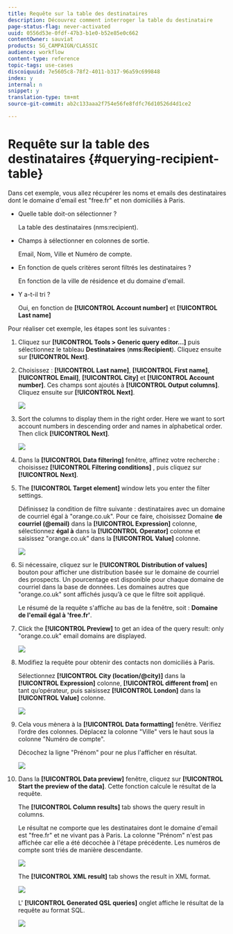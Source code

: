 ```yaml
---
title: Requête sur la table des destinataires
description: Découvrez comment interroger la table du destinataire
page-status-flag: never-activated
uuid: 0556d53e-0fdf-47b3-b1e0-b52e85e0c662
contentOwner: sauviat
products: SG_CAMPAIGN/CLASSIC
audience: workflow
content-type: reference
topic-tags: use-cases
discoiquuid: 7e5605c8-78f2-4011-b317-96a59c699848
index: y
internal: n
snippet: y
translation-type: tm+mt
source-git-commit: ab2c133aaa2f754e56fe8fdfc76d10526d4d1ce2

---
```



# Requête sur la table des destinataires {#querying-recipient-table}

Dans cet exemple, vous allez récupérer les noms et emails des destinataires dont le domaine d&#39;email est &quot;free.fr&quot; et non domiciliés à Paris.

* Quelle table doit-on sélectionner ?

   La table des destinataires (nms:recipient).

* Champs à sélectionner en colonnes de sortie.

   Email, Nom, Ville et Numéro de compte.

* En fonction de quels critères seront filtrés les destinataires ?

   En fonction de la ville de résidence et du domaine d&#39;email.

* Y a-t-il tri ?

   Oui, en fonction de **[!UICONTROL Account number]** et **[!UICONTROL Last name]**

Pour réaliser cet exemple, les étapes sont les suivantes :

1. Cliquez sur **[!UICONTROL Tools > Generic query editor...]** puis sélectionnez le tableau **Destinataires** (**nms:Recipient**). Cliquez ensuite sur **[!UICONTROL Next]**.
1. Choisissez : **[!UICONTROL Last name]**, **[!UICONTROL First name]**, **[!UICONTROL Email]**, **[!UICONTROL City]** et **[!UICONTROL Account number]**. Ces champs sont ajoutés à **[!UICONTROL Output columns]**. Cliquez ensuite sur **[!UICONTROL Next]**.

   ![](assets/query_editor_03.png)

1. Sort the columns to display them in the right order. Here we want to sort account numbers in descending order and names in alphabetical order. Then click **[!UICONTROL Next]**.

   ![](assets/query_editor_04.png)

1. Dans la **[!UICONTROL Data filtering]** fenêtre, affinez votre recherche : choisissez **[!UICONTROL Filtering conditions]** , puis cliquez sur **[!UICONTROL Next]**.
1. The **[!UICONTROL Target element]** window lets you enter the filter settings.

   Définissez la condition de filtre suivante : destinataires avec un domaine de courriel égal à &quot;orange.co.uk&quot;. Pour ce faire, choisissez Domaine **de courriel (@email)** dans la **[!UICONTROL Expression]** colonne, sélectionnez **égal à** dans la **[!UICONTROL Operator]** colonne et saisissez &quot;orange.co.uk&quot; dans la **[!UICONTROL Value]** colonne.

   ![](assets/query_editor_05.png)

1. Si nécessaire, cliquez sur le **[!UICONTROL Distribution of values]** bouton pour afficher une distribution basée sur le domaine de courriel des prospects. Un pourcentage est disponible pour chaque domaine de courriel dans la base de données. Les domaines autres que &quot;orange.co.uk&quot; sont affichés jusqu’à ce que le filtre soit appliqué.

   Le résumé de la requête s&#39;affiche au bas de la fenêtre, soit : **Domaine de l&#39;email égal à &#39;free.fr&#39;**.

1. Click the **[!UICONTROL Preview]** to get an idea of the query result: only &quot;orange.co.uk&quot; email domains are displayed.

   ![](assets/query_editor_nveau_17.png)

1. Modifiez la requête pour obtenir des contacts non domiciliés à Paris.

   Sélectionnez **[!UICONTROL City (location/@city)]** dans la **[!UICONTROL Expression]** colonne, **[!UICONTROL different from]** en tant qu’opérateur, puis saisissez **[!UICONTROL London]** dans la **[!UICONTROL Value]** colonne.

   ![](assets/query_editor_08.png)

1. Cela vous mènera à la **[!UICONTROL Data formatting]** fenêtre. Vérifiez l’ordre des colonnes. Déplacez la colonne &quot;Ville&quot; vers le haut sous la colonne &quot;Numéro de compte&quot;.

   Décochez la ligne &quot;Prénom&quot; pour ne plus l&#39;afficher en résultat.

   ![](assets/query_editor_nveau_15.png)

1. Dans la **[!UICONTROL Data preview]** fenêtre, cliquez sur **[!UICONTROL Start the preview of the data]**. Cette fonction calcule le résultat de la requête.

   The **[!UICONTROL Column results]** tab shows the query result in columns.

   Le résultat ne comporte que les destinataires dont le domaine d&#39;email est &quot;free.fr&quot; et ne vivant pas à Paris. La colonne &quot;Prénom&quot; n&#39;est pas affichée car elle a été décochée à l&#39;étape précédente. Les numéros de compte sont triés de manière descendante.

   ![](assets/query_editor_nveau_12.png)

   The **[!UICONTROL XML result]** tab shows the result in XML format.

   ![](assets/query_editor_nveau_13.png)

   L&#39; **[!UICONTROL Generated QSL queries]** onglet affiche le résultat de la requête au format SQL.

   ![](assets/query_editor_nveau_14.png)
